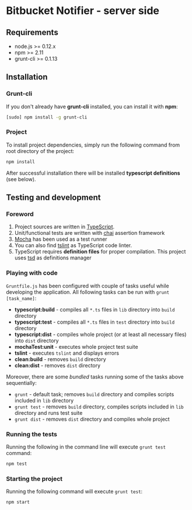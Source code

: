 # Bitbucket Notifier - server side

## Requirements

* node.js >= 0.12.x
* npm >= 2.11
* grunt-cli >= 0.1.13

## Installation

### Grunt-cli
If you don't already have **grunt-cli** installed, you can install it with **npm**:

```bash
[sudo] npm install -g grunt-cli
```

### Project
To install project dependencies, simply run the following command from root directory of the project:
 
```bash
npm install
```

After successful installation there will be installed **typescript definitions** (see below). 

## Testing and development
### Foreword
1. Project sources are written in [TypeScript](http://www.typescriptlang.org/).
2. Unit/functional tests are written with [chai](http://chaijs.com) assertion framework
3. [Mocha](http://mochajs.org) has been used as a test runner
4. You can also find [tslint](https://github.com/palantir/tslint) as TypeScript code linter.
5. TypeScript requires **definition files** for proper compilation. This project uses [tsd](http://definitelytyped.org/tsd/) as definitions manager

### Playing with code
`Gruntfile.js` has been configured with couple of tasks useful while developing the application. All following tasks can be run with `grunt [task_name]`:

* **typescript:build** - compiles all `*.ts` files in `lib` directory into `build` directory
* **typescript:test** - compiles all `*.ts` files in `test` directory into `build` directory
* **typescript:dist** - compiles whole project (or at least all necessary files) into `dist` directory
* **mochaTest:unit** - executes whole project test suite
* **tslint** - executes `tslint` and displays errors
* **clean:build** - removes `build` directory
* **clean:dist** - removes `dist` directory

Moreover, there are some *bundled* tasks running some of the tasks above sequentially:

* `grunt` - default task; removes `build` directory and compiles scripts included in `lib` directory
* `grunt test` - removes `build` directory, compiles scripts included in `lib` directory and runs test suite
* `grunt dist` - removes `dist` directory and compiles whole project 

### Running the tests
Running the following in the command line will execute `grunt test` command:

```bash
npm test
```

### Starting the project 
Running the following command will execute `grunt test`:

```bash
npm start
```
